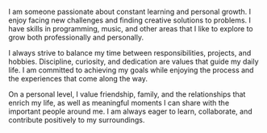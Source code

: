 I am someone passionate about constant learning and personal growth. I enjoy facing new challenges and finding creative solutions to problems. I have skills in programming, music, and other areas that I like to explore to grow both professionally and personally.

I always strive to balance my time between responsibilities, projects, and hobbies. Discipline, curiosity, and dedication are values that guide my daily life. I am committed to achieving my goals while enjoying the process and the experiences that come along the way.

On a personal level, I value friendship, family, and the relationships that enrich my life, as well as meaningful moments I can share with the important people around me. I am always eager to learn, collaborate, and contribute positively to my surroundings.
